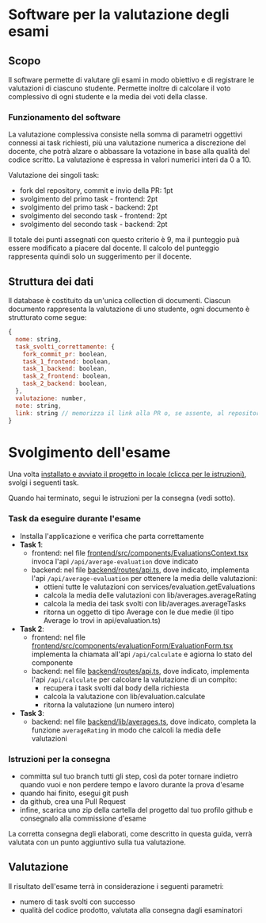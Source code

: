 # Software per la valutazione degli esami

## Scopo

Il software permette di valutare gli esami in modo obiettivo e di registrare le valutazioni di ciascuno studente. Permette inoltre di calcolare il voto complessivo di ogni studente e la media dei voti della classe.

### Funzionamento del software

La valutazione complessiva consiste nella somma di parametri oggettivi connessi ai task richiesti, più una valutazione numerica a discrezione del docente, che potrà alzare o abbassare la votazione in base alla qualità del codice scritto. La valutazione è espressa in valori numerici interi da 0 a 10.

Valutazione dei singoli task:

- fork del repository, commit e invio della PR: 1pt
- svolgimento del primo task - frontend: 2pt
- svolgimento del primo task - backend: 2pt
- svolgimento del secondo task - frontend: 2pt
- svolgimento del secondo task - backend: 2pt

Il totale dei punti assegnati con questo criterio è 9, ma il punteggio puà essere modificato a piacere dal docente. Il calcolo del punteggio rappresenta quindi solo un suggerimento per il docente.

## Struttura dei dati

Il database è costituito da un'unica collection di documenti. Ciascun documento rappresenta la valutazione di uno studente, ogni documento è strutturato come segue:

```js
{
  nome: string,
  task_svolti_correttamente: {
    fork_commit_pr: boolean,
    task_1_frontend: boolean,
    task_1_backend: boolean,
    task_2_frontend: boolean,
    task_2_backend: boolean,
  },
  valutazione: number,
  note: string,
  link: string // memorizza il link alla PR o, se assente, al repository dello studente o altro file pervenuto
}
```

# Svolgimento dell'esame

Una volta [installato e avviato il progetto in locale (clicca per le istruzioni)](./doc/install.md), svolgi i seguenti task.

Quando hai terminato, segui le istruzioni per la consegna (vedi sotto).

### Task da eseguire durante l'esame

- Installa l'applicazione e verifica che parta correttamente
- **Task 1**:
  - frontend: nel file [frontend/src/components/EvaluationsContext.tsx](./frontend/src/components/EvaluationsContext.tsx) invoca l'api `/api/average-evaluation` dove indicato
  - backend: nel file [backend/routes/api.ts](./backend/routes/api.ts), dove indicato, implementa l'api `/api/average-evaluation` per ottenere la media delle valutazioni:
    - ottieni tutte le valutazioni con services/evaluation.getEvaluations
    - calcola la media delle valutazioni con lib/averages.averageRating
    - calcola la media dei task svolti con lib/averages.averageTasks
    - ritorna un oggetto di tipo Average con le due medie (il tipo Average lo trovi in api/evaluation.ts)
- **Task 2**:
  - frontend: nel file [frontend/src/components/evaluationForm/EvaluationForm.tsx](./frontend/src/components/evaluationForm/EvaluationForm.tsx) implementa la chiamata all'api `/api/calculate` e agiorna lo stato del componente
  - backend: nel file [backend/routes/api.ts](./backend/routes/api.ts), dove indicato, implementa l'api `/api/calculate` per calcolare la valutazione di un compito:
    - recupera i task svolti dal body della richiesta
    - calcola la valutazione con lib/evaluation.calculate
    - ritorna la valutazione (un numero intero)
- **Task 3**:
  - backend: nel file [backend/lib/averages.ts](./backend/lib/averages.ts), dove indicato, completa la funzione `averageRating` in modo che calcoli la media delle valutazioni

### Istruzioni per la consegna

- committa sul tuo branch tutti gli step, così da poter tornare indietro quando vuoi e non perdere tempo e lavoro durante la prova d'esame
- quando hai finito, esegui git push
- da github, crea una Pull Request
- infine, scarica uno zip della cartella del progetto dal tuo profilo github e consegnalo alla commissione d'esame

La corretta consegna degli elaborati, come descritto in questa guida, verrà valutata con un punto aggiuntivo sulla tua valutazione.

## Valutazione

Il risultato dell'esame terrà in considerazione i seguenti parametri:

- numero di task svolti con successo
- qualità del codice prodotto, valutata alla consegna dagli esaminatori

